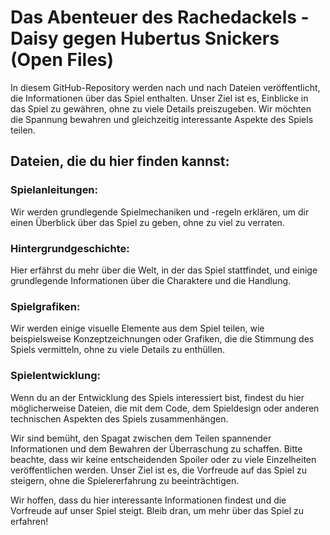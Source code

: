 # Das Abenteuer des Rachedackels - Daisy gegen Hubertus Snickers (Open Files)

In diesem GitHub-Repository werden nach und nach Dateien veröffentlicht, die Informationen über das Spiel enthalten. Unser Ziel ist es, Einblicke in das Spiel zu gewähren, ohne zu viele Details preiszugeben. Wir möchten die Spannung bewahren und gleichzeitig interessante Aspekte des Spiels teilen.

## Dateien, die du hier finden kannst:
### Spielanleitungen: 
Wir werden grundlegende Spielmechaniken und -regeln erklären, um dir einen Überblick über das Spiel zu geben, ohne zu viel zu verraten.

### Hintergrundgeschichte: 
Hier erfährst du mehr über die Welt, in der das Spiel stattfindet, und einige grundlegende Informationen über die Charaktere und die Handlung.

### Spielgrafiken: 
Wir werden einige visuelle Elemente aus dem Spiel teilen, wie beispielsweise Konzeptzeichnungen oder Grafiken, die die Stimmung des Spiels vermitteln, ohne zu viele Details zu enthüllen.

### Spielentwicklung: 
Wenn du an der Entwicklung des Spiels interessiert bist, findest du hier möglicherweise Dateien, die mit dem Code, dem Spieldesign oder anderen technischen Aspekten des Spiels zusammenhängen.

Wir sind bemüht, den Spagat zwischen dem Teilen spannender Informationen und dem Bewahren der Überraschung zu schaffen. Bitte beachte, dass wir keine entscheidenden Spoiler oder zu viele Einzelheiten veröffentlichen werden. Unser Ziel ist es, die Vorfreude auf das Spiel zu steigern, ohne die Spielererfahrung zu beeinträchtigen.

Wir hoffen, dass du hier interessante Informationen findest und die Vorfreude auf unser Spiel steigt. Bleib dran, um mehr über das Spiel zu erfahren!
